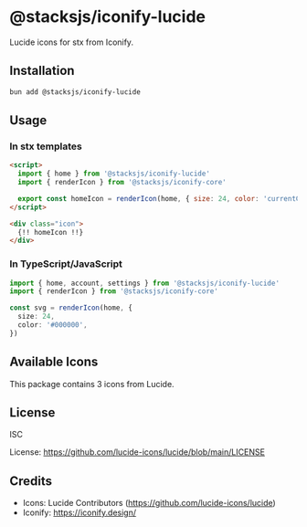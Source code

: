 # @stacksjs/iconify-lucide

Lucide icons for stx from Iconify.

## Installation

```bash
bun add @stacksjs/iconify-lucide
```

## Usage

### In stx templates

```html
<script>
  import { home } from '@stacksjs/iconify-lucide'
  import { renderIcon } from '@stacksjs/iconify-core'

  export const homeIcon = renderIcon(home, { size: 24, color: 'currentColor' })
</script>

<div class="icon">
  {!! homeIcon !!}
</div>
```

### In TypeScript/JavaScript

```typescript
import { home, account, settings } from '@stacksjs/iconify-lucide'
import { renderIcon } from '@stacksjs/iconify-core'

const svg = renderIcon(home, {
  size: 24,
  color: '#000000',
})
```

## Available Icons

This package contains 3 icons from Lucide.

## License

ISC

License: https://github.com/lucide-icons/lucide/blob/main/LICENSE

## Credits

- Icons: Lucide Contributors (https://github.com/lucide-icons/lucide)
- Iconify: https://iconify.design/
